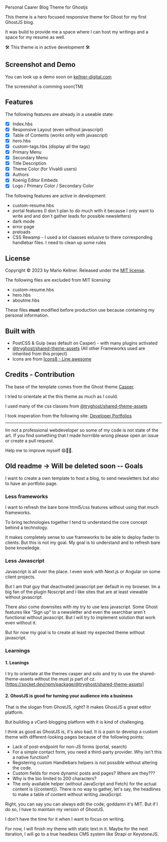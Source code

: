 Personal Caarer Blog Theme for Ghostjs

This theme is a hero focused responsive theme for Ghost for my first GhostJS blog.

It was build to provide me a space where I can host my writings and a space for my resume as well.

🛠 This theme is in active development 🛠

## Screenshot and Demo

You can look up a demo soon on [kellner-digital.com](https://www.kellner-digital.com)

The screenshot is comming soon(TM)

## Features

The following features are already in a useable state:

* [X] Index.hbs
* [X] Responsive Layout (even without javascript)
* [X] Table of Contents (works onlly with javascript)
* [X] hero.hbs
* [X] custom-tags.hbs (display all the tags)
* [X] Primary Menu
* [X] Secondary Menu
* [X] Title Description
* [X] Theme Color (for Vivaldi users)
* [X] Authors
* [X] Koenig Editor Embeds
* [X] Logo / Primary Color / Secondary Color

The following features are active in development:

* custom-resume.hbs
* portal features (I don´t plan to do much with it because I only want to write and and don´t gather leads for possible newsletters)
* dark mode
* error page
* preloads
* CSS Rewamp - I used a lot claasses exlusive to there corresponding handlebar files. I need to clean up some rules

## License

Copyright &copy; 2023 by Mario Kellner. Released under the [MIT license](https://github.com/Blackspo0n/personal-career-blog-ghost/blob/main/LICENSE).

The following files are excluded from MIT licensing:

* custom-resume.hbs
* hero.hbs
* aboutme.hbs

These files **must** modified before production use because containing my personal information.

## Built with

* PostCSS & Gulp (was default on Casper) - with many plugins activated
* [@tryghost/shared-theme-assets](https://socket.dev/npm/package/@tryghost/shared-theme-assets) (All other Frameworks used are inherited from this project)
* Icons are from [Icons8 - Line awesome](https://icons8.com/line-awesome)

## Credits - Contribution

The base of the template comes from the Ghost theme [Casper](https://github.com/TryGhost/Casperhttps:/).

I tried to orientate at the this theme as much as I could.

I used many of the css classes from [@tryghost/shared-theme-assets](https://socket.dev/npm/package/@tryghost/shared-theme-assets)

I took insperation from the following site: [Developer Portfolios](https://github.com/emmabostian/developer-portfolios)

---

Im not a professional webdeveloper so some of my code is not state of the art. If you find something that I made horrrible wrong please open an issue or create a pull request.

Help me to improve myself 😄🚀️🎉️.

## Old readme -> Will be deleted soon -- Goals

I want to create a own template to host a blog, to send newsletters but also to have an portfolio page.

### Less frameworks

I want to refresh the bare bone html5/css features without using that much frameworks.

To bring technologies together I tend to understand the core concept behind a technology.

It makes completely sense to use frameworks to be able to deploy faster to clients.
But this is not my goal. My goal is to understand and to refresh bare bone knowledge.

### Less Javascript

Javascript is all over the place. I even work with Next.js or Angular on some client projects.

But I am that guy that deactivated javascript per default in my browser.
Im a big fan of the plugin Noscript and I like sites that are at least viewable without javascript.

There also come downsites with my try to use less javascript.
Some Ghost features like "Sign up" to a newsletter and even the searchbar aren´t functional without javascript.
But I will try to implement solution that work even without it.

But for now my goal is to create at least my expected theme without javascript.

### Learnings

#### 1. Leanings

I try to orientate at the themes casper and solo and try to use the shared-theme-assets without the must js part of cz.
[https://socket.dev/npm/package/@tryghost/shared-theme-assets]

#### 2. GhostJS is good for turning your audience into a business

That is the slogan from GhostJS, right? It makes GhostJS a great editor platform.

But building a vCard-blogging platform with it is kind of challenging.

I think as good as GhostJS is, it's also bad. It is a pain to develop a custom theme with different-looking pages because of the following points:

* Lack of post-endpoint for non-JS forms (portal, search)
* For a simple contact form, you need a third-party provider. Why isn't this a native function?
* Registering custom Handlebars helpers is not possible without altering the code.
* Custom fields for more dynamic posts and pages? Where are they???
* Why is the bio limited to 200 characters?
* The only available helper (without JavaScript and Fetch) for the actual content is {{content}}. There is no way to gather, let's say, the headlines to make a table of content without writing JavaScript.

Right, you can say you can always edit the code; goddamn it's MIT. But if I do so, I have to maintain my version of GhostJS.

I don't have the time for it when I want to focus on writing.

For now, I will finish my theme with static text in it. Maybe for the next iteration, I will go to a true headless CMS system like Strapi or KeystoneJS.
